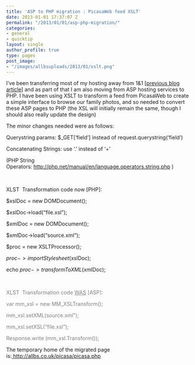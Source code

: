 ```yaml
---
title: 'ASP to PHP migration : PicasaWeb feed XSLT'
date: 2013-01-01 17:37:07 Z
permalink: "/2013/01/01/asp-php-migration/"
categories:
- general
- quicktip
layout: single
author_profile: true
type: pages
post_image:
- "/images/allbsuploads/2013/01/xslt.png"
---
```


I&#8217;ve been transferring most of my hosting away from 1&1 [<a title="1&1 : the savings come at too great a cost" href="/2012/03/27/1and1-savings-not-worth-the-cost/" target="_blank">previous blog article</a>] and as part of that I am also moving from ASP hosting services to PHP. I have been using XSLT to transform a feed from PicasaWeb to create a simple interface to browse our family photos, and so needed to convert these ASP pages to PHP (the XSL will initially remain the same, though I should also really update the design)

The minor changes needed were as follows:

Querystring params: $_GET[&#8216;field&#8217;] instead of request.querystring(&#8216;field&#8217;)

Concatenating Strings: use &#8216;.&#8217; instead of &#8216;+&#8217;

(PHP String Operators: <a title="PHP String Operators" href="http://php.net/manual/en/language.operators.string.php" target="_blank">http://php.net/manual/en/language.operators.string.php</a> )

&nbsp;

XLST  Transformation code now [PHP]:

$xslDoc = new DOMDocument();

$xslDoc->load(&#8220;file.xsl&#8221;);

$xmlDoc = new DOMDocument();

$xmlDoc->load(&#8220;source.xml&#8221;);

$proc = new XSLTProcessor();

$proc->importStylesheet($xslDoc);

echo $proc->transformToXML($xmlDoc);

&nbsp;

<span style="color: #808080;">XLST  Transformation code <span style="text-decoration: underline;">WAS</span> [ASP]:</span>

 <span style="color: #808080;">var mm_xsl = new MM_XSLTransform();</span>

 <span style="color: #808080;">mm_xsl.setXML(source.xml&#8221;);</span>

 <span style="color: #808080;">mm_xsl.setXSL(&#8220;file.xsl&#8221;);</span>

 <span style="color: #808080;">Response.write (mm_xsl.Transform());</span>

The temporary home of the migrated page is:<a title="Seymour Potential - PicasaWeb feed" href="/picasa/picasa.php" target="_blank"> http://allbs.co.uk/picasa/picasa.php</a>
